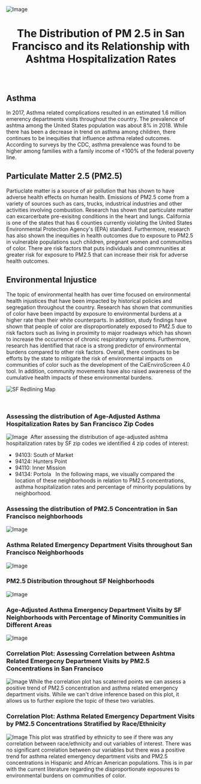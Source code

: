 ![Image](images/sf_skyline_wide.jpeg)

<h1>
<div align="center"> 
  <p><strong>
The Distribution of PM 2.5 in San Francisco and its Relationship with Ashtma Hospitalization Rates</strong></p>
</div>
</h1>


&nbsp;&nbsp;
## Asthma
In 2017, Asthma related complications resulted in an estimated 1.6 million emerency departments visits throughout the country. The prevalence of ashtma among the United States population was about 8% in 2018. While there has been a decrease in trend on asthma among children, there continues to be inequities that influence asthma related outcomes. According to surveys by the CDC, asthma prevalence was found to be higher among families with a family income of <100% of the federal poverty line. 

## Particulate Matter 2.5 (PM2.5)
Partiuclate matter is a source of air pollution that has shown to have adverse health effects on human health. Emissions of PM2.5 come from a variety of sources such as cars, trucks, industrical industries and other activities involving combustion. Research has shown that particulate matter can excarcerbate pre-exisitng conditions in the heart and lungs. California is one of the states that has 6 counties currently violating the United States Environmental Protection Agency's (EPA) standard. Furthermore, research has also shown the inequities in health outcomes due to exposure to PM2.5 in vulnerable populations such children, pregnant women and communities of color. There are risk factors that puts individuals and commnunities at greater risk for exposure to PM2.5 that can increase their risk for adverse health outcomes. 

## Environmental Injustice
The topic of environmental health has over time focused on environmental health injustices that have been impacted by historical policies and segregation throughout the country. Research has shown that communities of color have been impactd by exposure to environmental burdens at a higher rate than their white counterparts. In addition, study findings have shown that people of color are disproportionately exposed to PM2.5 due to risk factors such as living in proximity to major roadways which has shown to increase the occurrence of chronic respiratory symptoms. Furthermore, research has identified that race is a strong predictor of environmental burdens compared to other risk factors. Overall, there continues to be efforts by the state to mitigate the risk of environmental impacts on communities of color such as the development of the CalEnviroScreen 4.0 tool. In addition, community movements have also raised awareness of the cumulative health impacts of these environmental burdens. 

![SF Redlining Map](images/sf_redline.jpeg)

&nbsp;&nbsp;&nbsp;
### Assessing the distribution of Age-Adjusted Asthma Hospitalization Rates by San Francisco Zip Codes
![Image](images/sf_zip_sorted.png)&nbsp;
After assessing the distribution of age-adjusted ashtma hospitalization rates by SF zip codes we identified 4 zip codes of interest:
- 94103: South of Market
- 94124: Hunters Point
- 94110: Inner Mission
- 94134: Portola
&nbsp;
In the following maps, we visually compared the location of these neighborhoods in relation to PM2.5 concentrations, asthma hospitalization rates and percentage of minority populations by neighborhood. 

### Assessing the distribution of PM2.5 Concentration in San Francisco neighborhoods
![Image](images/sf_pm_sorted.png)


### Asthma Related Emergency Department Visits throughout San Francisco Neighborhoods
![Image](images/asthma_map.png)


### PM2.5 Distribution throughout SF Neighborhoods

![Image](images/pm2.5_map.png)

### Age-Adjusted Asthma Emergency Department Visits by SF Neighborhoods with Percentage of Minority Communities in Different Areas

![Image](images/minority_pop.png)

### Correlation Plot: Assessing Correlation between Ashtma Related Emergecny Department Visits by PM2.5 Concentrations in San Francisco

![Image](images/corr_plot.png)
While the correlation plot has scaterred points we can assess a positive trend of PM2.5 concentration and asthma related emergency department visits. While we can't drive inference based on this plot, it allows us to further explore the topic of these two variables.  

### Correlation Plot: Asthma Related Emergency Department Visits by PM2.5 Concentrations Stratified by Race/Ethnicity
![Image](images/ethn_plot.png)
This plot was stratified by ethnicity to see if there was any correlation between race/ethnicity and out variables of interest. There was no significant correlation between our variables but there was a positive trend for asthma related emergency department visits and PM2.5 concentrations in Hispanic and African American populations. This is in par with the current literature regarding the disproportionate exposures to environmental burdens on communities of color. 


